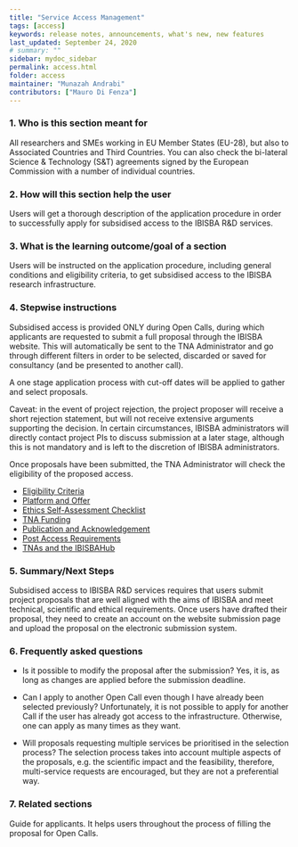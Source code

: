 ```yaml
---
title: "Service Access Management"
tags: [access]
keywords: release notes, announcements, what's new, new features
last_updated: September 24, 2020
# summary: ""
sidebar: mydoc_sidebar
permalink: access.html
folder: access
maintainer: "Munazah Andrabi"
contributors: ["Mauro Di Fenza"]
---
```


### 1.   Who is this section meant for

All researchers and SMEs working in EU Member States (EU-28), but also to Associated Countries and Third Countries. You can also check the bi-lateral Science & Technology (S&T) agreements signed by the European Commission with a number of individual countries.
### 2.   How will this section help the user
 
Users will get a thorough description of the application procedure in order to successfully apply for subsidised access to the IBISBA R&D services. 
### 3.   What is the learning outcome/goal of a section
 
Users will be instructed on the application procedure, including general conditions and eligibility criteria, to get subsidised access to the IBISBA research infrastructure.
### 4.   Stepwise instructions

Subsidised access is provided ONLY during Open Calls, during which applicants are requested to submit a full proposal through the IBISBA website. This will automatically be sent to the TNA Administrator and go through different filters in order to be selected, discarded or saved for consultancy (and be presented to another call).

A one stage application process with cut-off dates will be applied to gather and select proposals.

Caveat: in the event of project rejection, the project proposer will receive a short rejection statement, but will not receive extensive arguments supporting the decision. In certain circumstances, IBISBA administrators will directly contact project PIs to discuss submission at a later stage, although this is not mandatory and is left to the discretion of IBISBA administrators.

Once proposals have been submitted, the TNA Administrator will check the eligibility of the proposed access.

- [Eligibility Criteria](eligibility/)
- [Platform and Offer](platform/)
- [Ethics Self-Assessment Checklist](ethics/)
- [TNA Funding](funding/)
- [Publication and Acknowledgement](publication/)
- [Post Access Requirements](post_access/)
- [TNAs and the IBISBAHub](tnas_hub/)


### 5.   Summary/Next Steps
Subsidised access to IBISBA R&D services requires that users submit project proposals that are well aligned with the aims of IBISBA and meet technical, scientific and ethical requirements. Once users have drafted their proposal, they need to create an account on the website submission page and upload the proposal on the electronic submission system.  

### 6.  Frequently asked questions
 
* Is it possible to modify the proposal after the submission?
  Yes, it is, as long as changes are applied before the submission deadline.

* Can I apply to another Open Call even though I have already been selected previously?
  Unfortunately, it is not possible to apply for another Call if the user has already got access to the infrastructure. Otherwise, one can apply as many times 
  as they want. 

* Will proposals requesting multiple services be prioritised in the selection process?
  The selection process takes into account multiple aspects of the proposals, e.g. the scientific impact and the feasibility, therefore, multi-service 
  requests  are encouraged, but they are not a preferential way.

### 7.  Related sections
Guide for applicants. It helps users throughout the process of filling the proposal for Open Calls. 
